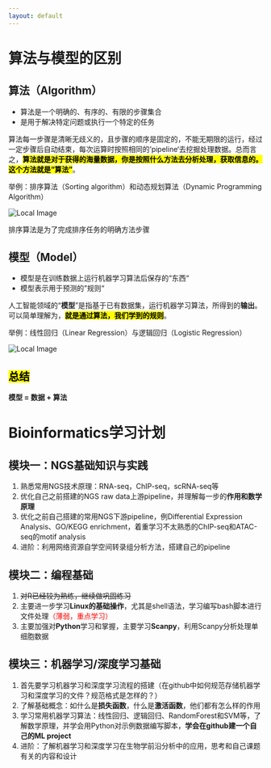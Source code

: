 ```yaml
---
layout: default
---
```


# 算法与模型的区别

## 算法（Algorithm）

* 算法是一个明确的、有序的、有限的步骤集合
* 是用于解决特定问题或执行一个特定的任务

算法每一步骤是清晰无歧义的，且步骤的顺序是固定的，不能无期限的运行，经过一定步骤后自动结束，每次运算时按照相同的’pipeline‘去挖掘处理数据。总而言之，**<mark>算法就是对于获得的海量数据，你是按照什么方法去分析处理，获取信息的。这个方法就是“算法”</mark>**。

举例：排序算法（Sorting algorithm）和动态规划算法（Dynamic Programming Algorithm）

![Local Image](./assets/img/example1.jpg)

排序算法是为了完成排序任务的明确方法步骤

## 模型（Model）

* 模型是在训练数据上运行机器学习算法后保存的“东西“
* 模型表示用于预测的”规则“

人工智能领域的“**模型**”是指基于已有数据集，运行机器学习算法，所得到的**输出**。可以简单理解为，**<mark>就是通过算法，我们学到的规则</mark>**。

举例：线性回归（Linear Regression）与逻辑回归（Logistic Regression）

![Local Image](/assets/img/example2.jpg)

## <mark>总结</mark>

**模型 = 数据 + 算法**



# Bioinformatics学习计划

## 模块一：NGS基础知识与实践

1. 熟悉常用NGS技术原理：RNA-seq，ChIP-seq，scRNA-seq等
2. 优化自己之前搭建的NGS raw data上游pipeline，并理解每一步的**作用和数学原理**
3. 优化之前自己搭建的常用NGS下游pipeline，例Differential Expression  Analysis、GO/KEGG enrichment，着重学习不太熟悉的ChIP-seq和ATAC-seq的motif analysis
4. 进阶：利用网络资源自学空间转录组分析方法，搭建自己的pipeline

## 模块二：编程基础

1. ~~对R已经较为熟练，继续做巩固练习~~
2. 主要进一步学习**Linux的基础操作**，尤其是shell语法，学习编写bash脚本进行文件处理<font color=red>（薄弱，重点学习）</font>
3. 主要加强对**Python**学习和掌握，主要学习**Scanpy**，利用Scanpy分析处理单细胞数据

## 模块三：机器学习/深度学习基础

1. 首先要学习机器学习和深度学习流程的搭建（在github中如何规范存储机器学习和深度学习的文件？规范格式是怎样的？）
2. 了解基础概念：如什么是**损失函数**，什么是**激活函数**，他们都有怎么样的作用
3. 学习常用机器学习算法：线性回归、逻辑回归、RandomForest和SVM等，了解数学原理，并学会用Python对示例数据编写脚本，**学会在github建一个自己的ML project**
4. 进阶：了解机器学习和深度学习在生物学前沿分析中的应用，思考和自己课题有关的内容和设计

